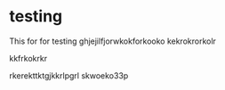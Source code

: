 # testing
This for for testing
ghjejilfjorwkokforkooko
kekrokrorkolr

kkfrkokrkr


rkerekttktgjkkrlpgrl
skwoeko33p
